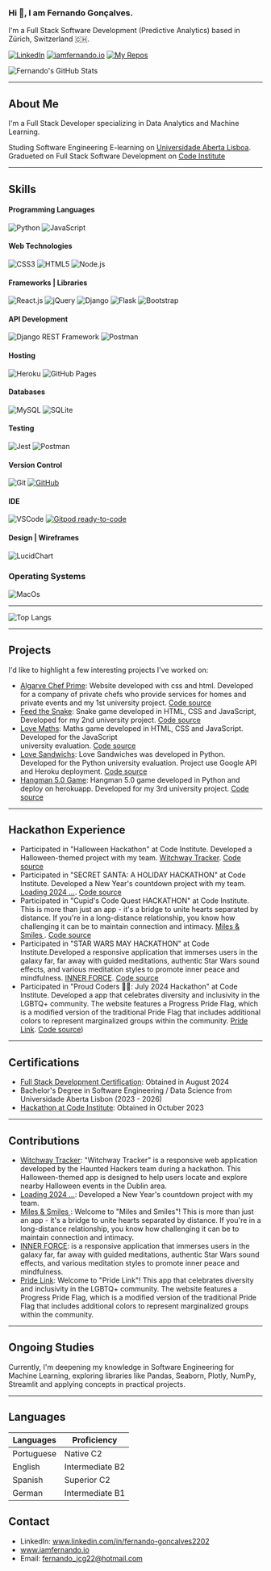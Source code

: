 <!---
Goncalves95/Goncalves95 is a ✨ special ✨ repository because its `README.md` (this file) appears on your GitHub profile.
You can click the Preview link to take a look at your changes.
--->
### Hi 👋, I am Fernando Gonçalves.

 I'm a Full Stack Software Development (Predictive Analytics) based in Zürich, Switzerland 🇨🇭.
 
[![LinkedIn](https://img.shields.io/badge/LinkedIn-0077B5?style=for-the-badge&logo=linkedin&logoColor=white)](https://www.linkedin.com/in/fernando-goncalves2202/)
[![iamfernando.io](https://img.shields.io/badge/My_Website-333?style=for-the-badge)](https://iamfernando.io)
[![My Repos](https://img.shields.io/badge/My_Repos-orange?style=for-the-badge&logo=github&logoColor=white)](https://github.com/Goncalves95?tab=repositories)

![Fernando's GitHub Stats](https://github-readme-stats.vercel.app/api?username=Goncalves95&theme=catppuccin_latte&show_icons=true)

<hr>

## About Me
I'm a Full Stack Developer specializing in Data Analytics and Machine Learning.

Studing Software Engineering E-learning on [Universidade Aberta Lisboa](https://portal.uab.pt/).
Gradueted on Full Stack Software Development on [Code Institute](https://codeinstitute.net/global/)

<hr>

## Skills
#### Programming Languages

![Python](https://img.shields.io/badge/Python%20-%23004D7A.svg?&style=for-the-badge&logo=python&logoColor=ffdf76)
![JavaScript](https://img.shields.io/badge/JavaScript%20-%23323330.svg?&style=for-the-badge&logo=JavaScript&logoColor=F7DF1E)

#### Web Technologies

![CSS3](https://img.shields.io/badge/CSS3%20-%231572B6.svg?&style=for-the-badge&logo=CSS3&logoColor=FFFFFF)
![HTML5](https://img.shields.io/badge/HTML5%20-%23E34F26.svg?&style=for-the-badge&logo=HTML5&logoColor=FFFFFF)
![Node.js](https://img.shields.io/badge/Node%20js-339933?style=for-the-badge&logo=nodedotjs&logoColor=white)

#### Frameworks | Libraries

![React.js](https://img.shields.io/badge/React.js-20232A?style=for-the-badge&logo=react&logoColor=61DAFB)
![jQuery](https://img.shields.io/badge/jQuery-0769AD?style=for-the-badge&logo=jquery&logoColor=white)
![Django](https://img.shields.io/badge/Django-092E20?style=for-the-badge&logo=django&logoColor=green)
![Flask](https://img.shields.io/badge/Flask-000000?style=for-the-badge&logo=flask&logoColor=white)
![Bootstrap](https://img.shields.io/badge/Bootstrap-563D7C?style=for-the-badge&logo=bootstrap&logoColor=white)

#### API Development

![Django REST Framework](https://img.shields.io/badge/django%20rest-ff1709?style=for-the-badge&logo=django&logoColor=white)
![Postman](https://img.shields.io/badge/Postman-FF6C37?style=for-the-badge&logo=Postman&logoColor=white)

#### Hosting

![Heroku](https://img.shields.io/badge/Heroku%20-%23430098.svg?&style=for-the-badge&logo=Heroku&logoColor=FFFFFF)
![GitHub Pages](https://img.shields.io/badge/GitHub%20Pages-222222?style=for-the-badge&logo=GitHub%20Pages&logoColor=white)

#### Databases

![MySQL](https://img.shields.io/badge/MySQL%20-%2300758F.svg?&style=for-the-badge&logo=MySQL&logoColor=FFFFFF)
![SQLite](https://img.shields.io/badge/SQLite%20-%23003B57.svg?&style=for-the-badge&logo=SQLite&logoColor=FFFFFF)

#### Testing

![Jest](https://img.shields.io/badge/Jest-C21325?style=for-the-badge&logo=jest&logoColor=white)
![Postman](https://img.shields.io/badge/Postman-FF6C37?style=for-the-badge&logo=Postman&logoColor=white)

#### Version Control

![Git](https://img.shields.io/badge/Git%20-%23302F2F.svg?&style=for-the-badge&logo=Git&logoColor=F05032)
[![GitHub](https://img.shields.io/badge/GitHub%20-%23181717.svg?&style=for-the-badge&logo=GitHub&logoColor=FFFFFF)](https://github.com/TravelTimN)

#### IDE

![VSCode](https://img.shields.io/badge/VSCode%20-%232B2B30.svg?&style=for-the-badge&logo=Visual%20Studio%20Code&logoColor=007ACC)
[![Gitpod ready-to-code](https://img.shields.io/badge/Gitpod-ready--to--code-908a85?logo=gitpod)](https://gitpod.io/#https://github.com/gitpod-io/workspace-images)

#### Design | Wireframes

![LucidChart](https://img.shields.io/badge/Lucidchart-orange?&style=for-the-badge)

### Operating Systems

![MacOs](https://img.shields.io/badge/mac%20os-000000?style=for-the-badge&logo=apple&logoColor=white)

<hr>

![Top Langs](https://github-readme-stats.vercel.app/api/top-langs/?username=goncalves95&layout=compact)

<hr>

## Projects
I'd like to highlight a few interesting projects I've worked on:
- [Algarve Chef Prime](https://goncalves95.github.io/Algarve_Chef_Prime/): Website developed with css and html. Developed for a company of private chefs who provide services for homes and private events and my 1st university project. [Code source](https://github.com/Goncalves95/Algarve_Chef_Prime)
- [Feed the Snake](https://goncalves95.github.io/snake_game/): Snake game developed in HTML, CSS and JavaScript, Developed for my 2nd university project. [Code source](https://github.com/Goncalves95/snake_game)
- [Love Maths](https://goncalves95.github.io/love-maths/): Maths game developed in HTML, CSS and JavaScript. Developed for the JavaScript  
 university evaluation. [Code source](https://github.com/Goncalves95/love-maths)
- [Love Sandwichs](love-sandwiches50-20c2d4696594.herokuapp.com/): Love Sandwiches was developed in Python. Developed for the Python university evaluation. Project use Google API and Heroku deployment. [Code source](https://github.com/Goncalves95/LoveSandwiches)
- [Hangman 5.0 Game](https://hangman50-78a96d76c638.herokuapp.com/): Hangman 5.0 game developed in Python and deploy on herokuapp. Developed for my 3rd university project. [Code source](https://github.com/Goncalves95/Hangman-5.0)

<hr>

## Hackathon Experience
- Participated in "Halloween Hackathon" at Code Institute. Developed a Halloween-themed project with my team. [Witchway Tracker](https://sasantazayoni.github.io/PhantomForge/). [Code source](https://github.com/Goncalves95/PhantomForge)
- Participated in "SECRET SANTA: A HOLIDAY HACKATHON" at Code Institute. Developed a New Year's countdown project with my team. [Loading 2024 ...](https://yoda-app-48cdcbb359cb.herokuapp.com/). [Code source](https://github.com/Goncalves95/new-years-countdown)
- Participated in "Cupid's Code Quest HACKATHON" at Code Institute. This is more than just an app - it's a bridge to unite hearts separated by distance. If you're in a long-distance relationship, you know how challenging it can be to maintain connection and intimacy. [Miles & Smiles ](https://miles-and-smiles-03ded9dd0f57.herokuapp.com/). [Code source](https://github.com/Goncalves95/the-love-bugs?tab=readme-ov-file)
- Participated in "STAR WARS MAY HACKATHON" at Code Institute.Developed a responsive application that immerses users in the galaxy far, far away with guided meditations, authentic Star Wars sound effects, and various meditation styles to promote inner peace and mindfulness. [INNER FORCE](https://nacht-falter.github.io/new-years-countdown/index.html). [Code source](https://github.com/Goncalves95/star-wars-hackathon-2024)
- Participated in "Proud Coders 🏳️‍🌈: July 2024 Hackathon" at Code Institute. Developed a app that celebrates diversity and inclusivity in the LGBTQ+ community. The website features a Progress Pride Flag, which is a modified version of the traditional Pride Flag that includes additional colors to represent marginalized groups within the community. [Pride Link](https://nacht-falter.github.io/new-years-countdown/index.html). [Code source](https://github.com/Goncalves95/rainbow_Devs))

<hr>

## Certifications
- [Full Stack Development Certification](https://www.credential.net/9d3b1d62-d3d5-4d8a-812d-2614f9005c35): Obtained in August 2024
-  Bachelor's Degree in Software Engineering / Data Science from Universidade Aberta Lisbon (2023 - 2026)
- [Hackathon at Code Institute](https://eu.badgr.com/public/assertions/DcuxCkL4TLCgbJF4cri27Q): Obtained in Octuber 2023

<hr>

## Contributions
- [Witchway Tracker](https://sasantazayoni.github.io/PhantomForge/): "Witchway Tracker" is a responsive web application developed by the Haunted Hackers team during a hackathon. This Halloween-themed app is designed to help users locate and explore nearby Halloween events in the Dublin area.
- [Loading 2024 ...](https://yoda-app-48cdcbb359cb.herokuapp.com/): Developed a New Year's countdown project with my team.
- [Miles & Smiles ](https://miles-and-smiles-03ded9dd0f57.herokuapp.com/): Welcome to "Miles and Smiles"! This is more than just an app - it's a bridge to unite hearts separated by distance. If you're in a long-distance relationship, you know how challenging it can be to maintain connection and intimacy.
- [INNER FORCE](https://nacht-falter.github.io/new-years-countdown/index.html): is a responsive application that immerses users in the galaxy far, far away with guided meditations, authentic Star Wars sound effects, and various meditation styles to promote inner peace and mindfulness.
- [Pride Link](https://nacht-falter.github.io/new-years-countdown/index.html): Welcome to "Pride Link"! This app that celebrates diversity and inclusivity in the LGBTQ+ community. The website features a Progress Pride Flag, which is a modified version of the traditional Pride Flag that includes additional colors to represent marginalized groups within the community.

<hr>

## Ongoing Studies
Currently, I'm deepening my knowledge in Software Engineering for Machine Learning, exploring libraries like Pandas, Seaborn, Plotly, NumPy, Streamlit and applying concepts in practical projects.

<hr>

## Languages

| Languages      | Proficiency      |
| -------------- | -----------------|
| Portuguese     | Native C2        |
| English         | Intermediate  B2 |
| Spanish        |  Superior C2    |
| German         |  Intermediate B1 |

## Contact
- LinkedIn: www.linkedin.com/in/fernando-goncalves2202
- www.iamfernando.io
- Email: fernando_jcg22@hotmail.com

